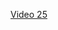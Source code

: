 [Video 25](https://egghead.io/lessons/javascript-redux-passing-the-store-down-implicitly-via-context)